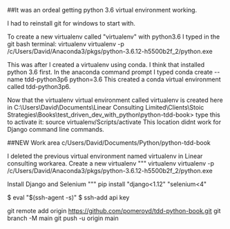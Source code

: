 ##It was an ordeal getting python 3.6 virtual environment working.

I had to reinstall git for windows to start with.

To create  a new virtualenv called "virtualenv" with python3.6 I typed in the git bash terminal:
virtualenv virtualenv -p /c/Users/David/Anaconda3/pkgs/python-3.6.12-h5500b2f_2/python.exe

This was after I created a virtualenv using conda. I think that installed python 3.6 first.
In the anaconda command prompt I typed
conda create --name tdd-python3p6 python=3.6
This created a conda virtual environment called tdd-python3p6.


Now that the virtualenv virtual environment called virtualenv is created here in 
C:\Users\David\Documents\Linear Consulting Limited\Clients\Stoic Strategies\Books\test_driven_dev_with_python\python-tdd-book>
type this to activate it: 
source virtualenv/Scripts/activate
This location didnt work for Django command line commands.

##NEW Work area
c/Users/David/Documents/Python/python-tdd-book

I deleted the previous virtual environment named virtualenv in Linear consulting workarea.
Create a new virtualenv 
"""
virtualenv virtualenv -p /c/Users/David/Anaconda3/pkgs/python-3.6.12-h5500b2f_2/python.exe


Install Django and Selenium
"""
pip install "django<1.12" "selenium<4"

$ eval "$(ssh-agent -s)"
$ ssh-add api key

git remote add origin https://github.com/pomeroyd/tdd-python-book.git
git branch -M main
git push -u origin main

